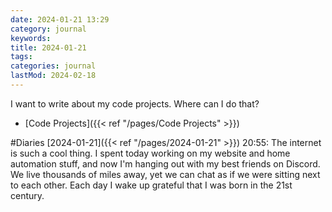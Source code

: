 ```yaml
---
date: 2024-01-21 13:29
category: journal
keywords: 
title: 2024-01-21
tags:
categories: journal
lastMod: 2024-02-18
---
```

I want to write about my code projects. Where can I do that?

  + [Code Projects]({{< ref "/pages/Code Projects" >}})

#Diaries [2024-01-21]({{< ref "/pages/2024-01-21" >}}) 20:55: The internet is such a cool thing. I spent today working on my website and home automation stuff, and now I'm hanging out with my best friends on Discord. We live thousands of miles away, yet we can chat as if we were sitting next to each other. Each day I wake up grateful that I was born in the 21st century.

